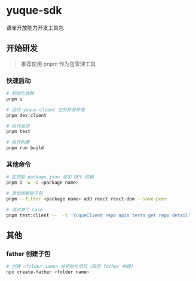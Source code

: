 # yuque-sdk
语雀开放能力开发工具包

## 开始研发

> 推荐使用 pnpm 作为包管理工具

### 快速启动

```bash
# 初始化依赖
pnpm i

# 运行 yuque-client 包的开发环境
pnpm dev:client

# 执行单测
pnpm test

# 执行构建
pnpm run build
```

### 其他命令

```bash
# 在顶层 package.json 添加 DEV 依赖
pnpm i -w -D <package name>

# 添加依赖到子包
pnpm --filter <package name> add react react-dom --save-peer

# 测试单个 Case
pnpm test:client --  -t 'YuqueClient repo apis tests get repo detail'
```

## 其他

### father 创建子包

```bash
# 创建 <folder name> 并初始化项目（采用 father 构建）
npx create-father <folder name>
```
